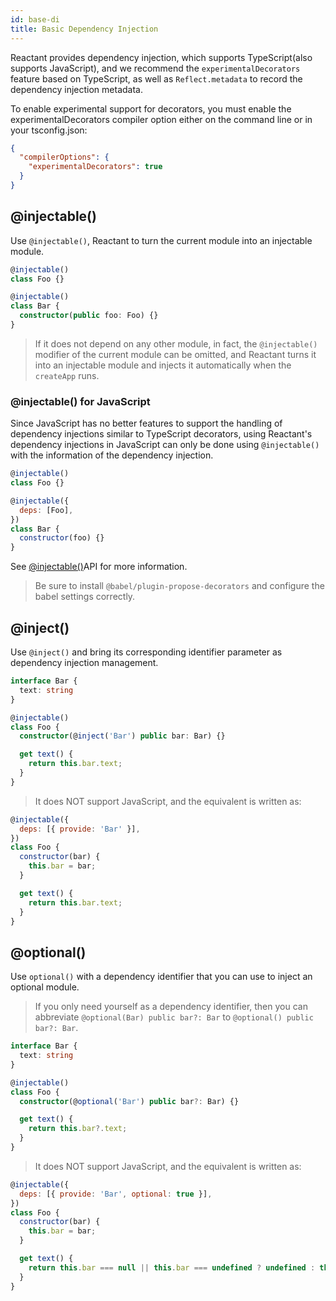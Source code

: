 ```yaml
---
id: base-di
title: Basic Dependency Injection
---
```


Reactant provides dependency injection, which supports TypeScript(also supports JavaScript), and we recommend the `experimentalDecorators` feature based on TypeScript, as well as `Reflect.metadata` to record the dependency injection metadata.

To enable experimental support for decorators, you must enable the experimentalDecorators compiler option either on the command line or in your tsconfig.json:

```json
{
  "compilerOptions": {
    "experimentalDecorators": true
  }
}
```

## @injectable()

Use `@injectable()`, Reactant to turn the current module into an injectable module.

```ts
@injectable()
class Foo {}

@injectable()
class Bar {
  constructor(public foo: Foo) {}
}
```

> If it does not depend on any other module, in fact, the `@injectable()` modifier of the current module can be omitted, and Reactant turns it into an injectable module and injects it automatically when the `createApp` runs.

### @injectable() for JavaScript

Since JavaScript has no better features to support the handling of dependency injections similar to TypeScript decorators, using Reactant's dependency injections in JavaScript can only be done using `@injectable()` with the information of the dependency injection.

```js
@injectable()
class Foo {}

@injectable({
  deps: [Foo],
})
class Bar {
  constructor(foo) {}
}
```

See [@injectable()](api/reactant-di/modules/_decorators_injectable_.md)API for more information.

> Be sure to install `@babel/plugin-propose-decorators` and configure the babel settings correctly.

## @inject()

Use `@inject()` and bring its corresponding identifier parameter as dependency injection management.

```ts
interface Bar {
  text: string
}

@injectable()
class Foo {
  constructor(@inject('Bar') public bar: Bar) {}

  get text() {
    return this.bar.text;
  }
}
```

> It does NOT support JavaScript, and the equivalent is written as:

```js
@injectable({
  deps: [{ provide: 'Bar' }],
})
class Foo {
  constructor(bar) {
    this.bar = bar;
  }

  get text() {
    return this.bar.text;
  }
}
```

## @optional()

Use `optional()` with a dependency identifier that you can use to inject an optional module.

> If you only need yourself as a dependency identifier, then you can abbreviate `@optional(Bar) public bar?: Bar` to `@optional() public bar?: Bar`.

```ts
interface Bar {
  text: string
}

@injectable()
class Foo {
  constructor(@optional('Bar') public bar?: Bar) {}

  get text() {
    return this.bar?.text;
  }
}
```

> It does NOT support JavaScript, and the equivalent is written as:

```js
@injectable({
  deps: [{ provide: 'Bar', optional: true }],
})
class Foo {
  constructor(bar) {
    this.bar = bar;
  }

  get text() {
    return this.bar === null || this.bar === undefined ? undefined : this.bar.text;
  }
}
```
